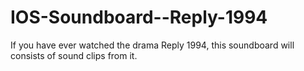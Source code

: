IOS-Soundboard--Reply-1994
==========================

If you have ever watched the drama Reply 1994, this soundboard will consists of sound clips from it.
